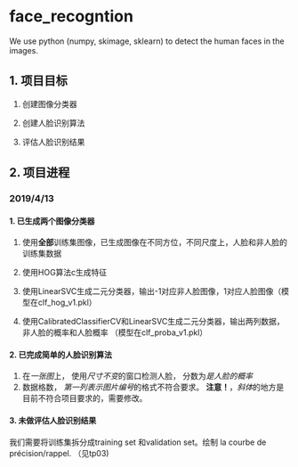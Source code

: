 # face_recogntion

We use python (numpy, skimage, sklearn) to detect the human faces in the images.

## 1. 项目目标
1. 创建图像分类器

2. 创建人脸识别算法

3. 评估人脸识别结果

## 2. 项目进程
### 2019/4/13
#### 1. 已生成两个图像分类器
1. 使用**全部**训练集图像，已生成图像在不同方位，不同尺度上，人脸和非人脸的训练集数据

2. 使用HOG算法c生成特征

3. 使用LinearSVC生成二元分类器，输出-1对应非人脸图像，1对应人脸图像（模型在clf_hog_v1.pkl）

4. 使用CalibratedClassifierCV和LinearSVC生成二元分类器，输出两列数据，非人脸的概率和人脸概率 （模型在clf_proba_v1.pkl）

#### 2. 已完成简单的人脸识别算法
1. 在*一张图*上， 使用*尺寸不变*的窗口检测人脸， 分数为*是人脸的概率*
2. 数据格数， *第一列表示图片编号*的格式不符合要求。
**注意！**，*斜体*的地方是目前不符合项目要求的，需要修改。

#### 3. 未做评估人脸识别结果
我们需要将训练集拆分成training set 和validation set。绘制 la courbe de précision/rappel. （见tp03)

